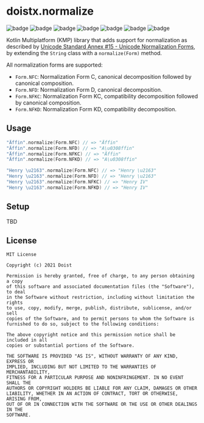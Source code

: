 # doistx.normalize

![badge][badge-android]
![badge][badge-jvm]
![badge][badge-js]
![badge][badge-ios]
![badge][badge-mac]
![badge][badge-windows]
![badge][badge-linux]

Kotlin Multiplatform (KMP) library that adds support for normalization as described by [Unicode Standard Annex #15 - Unicode Normalization Forms](https://unicode.org/reports/tr15/), by extending the `String` class with a `normalize(Form)` method.

All normalization forms are supported:
- `Form.NFC`: Normalization Form C, canonical decomposition followed by canonical composition.
- `Form.NFD`: Normalization Form D, canonical decomposition.
- `Form.NFKC`: Normalization Form KC, compatibility decomposition followed by canonical composition.
- `Form.NFKD`: Normalization Form KD, compatibility decomposition.

## Usage

```kotlin
"Äffin".normalize(Form.NFC) // => "Äffin"
"Äffin".normalize(Form.NFD) // => "A\u0308ffin"
"Äffin".normalize(Form.NFKC) // => "Äffin"
"Äffin".normalize(Form.NFKD) // => "A\u0308ffin"

"Henry \u2163".normalize(Form.NFC) // => "Henry \u2163"
"Henry \u2163".normalize(Form.NFD) // => "Henry \u2163"
"Henry \u2163".normalize(Form.NFKC) // => "Henry IV"
"Henry \u2163".normalize(Form.NFKD) // => "Henry IV"
```

## Setup

TBD

## License

```
MIT License

Copyright (c) 2021 Doist

Permission is hereby granted, free of charge, to any person obtaining a copy
of this software and associated documentation files (the "Software"), to deal
in the Software without restriction, including without limitation the rights
to use, copy, modify, merge, publish, distribute, sublicense, and/or sell
copies of the Software, and to permit persons to whom the Software is
furnished to do so, subject to the following conditions:

The above copyright notice and this permission notice shall be included in all
copies or substantial portions of the Software.

THE SOFTWARE IS PROVIDED "AS IS", WITHOUT WARRANTY OF ANY KIND, EXPRESS OR
IMPLIED, INCLUDING BUT NOT LIMITED TO THE WARRANTIES OF MERCHANTABILITY,
FITNESS FOR A PARTICULAR PURPOSE AND NONINFRINGEMENT. IN NO EVENT SHALL THE
AUTHORS OR COPYRIGHT HOLDERS BE LIABLE FOR ANY CLAIM, DAMAGES OR OTHER
LIABILITY, WHETHER IN AN ACTION OF CONTRACT, TORT OR OTHERWISE, ARISING FROM,
OUT OF OR IN CONNECTION WITH THE SOFTWARE OR THE USE OR OTHER DEALINGS IN THE
SOFTWARE.
```

[badge-android]: http://img.shields.io/badge/platform-android-6EDB8D.svg?style=flat
[badge-ios]: http://img.shields.io/badge/platform-ios-CDCDCD.svg?style=flat
[badge-js]: http://img.shields.io/badge/platform-js-F8DB5D.svg?style=flat
[badge-jvm]: http://img.shields.io/badge/platform-jvm-DB413D.svg?style=flat
[badge-linux]: http://img.shields.io/badge/platform-linux-2D3F6C.svg?style=flat
[badge-windows]: http://img.shields.io/badge/platform-windows-4D76CD.svg?style=flat
[badge-mac]: http://img.shields.io/badge/platform-macos-111111.svg?style=flat
[badge-watchos]: http://img.shields.io/badge/platform-watchos-C0C0C0.svg?style=flat
[badge-tvos]: http://img.shields.io/badge/platform-tvos-808080.svg?style=flat
[badge-wasm]: https://img.shields.io/badge/platform-wasm-624FE8.svg?style=flat
